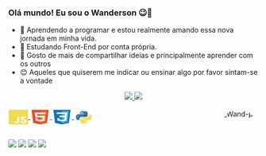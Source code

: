 ### Olá mundo! Eu sou o Wanderson  😉👋

- 🔭 Aprendendo a programar e estou realmente amando essa nova jornada em minha vida.
- 🌱 Estudando Front-End por conta própria.
- 👯 Gosto de mais de compartilhar ideias e principalmente aprender com os outros
- 😊 Aqueles que quiserem me indicar ou ensinar algo por favor sintam-se a vontade
<div align="center">
  <a href="https://github.com/WandersonKlebert">
  <img height="170em" src="https://github-readme-stats.vercel.app/api?username=WandersonKlebert&show_icons=true&theme=tokyonight&include_all_commits=true&count_private=true"/>
  <img height="135em" src="https://github-readme-stats.vercel.app/api/top-langs/?username=WandersonKlebert&layout=compact&langs_count=7&theme=tokyonight"/>
</div>
<div style="display: inline_block"><br>
  <img align="center" alt="Wand-Js" height="30" width="40" src="https://raw.githubusercontent.com/devicons/devicon/master/icons/javascript/javascript-plain.svg">
  <img align="center" alt="Wand-HTML" height="30" width="40" src="https://raw.githubusercontent.com/devicons/devicon/master/icons/html5/html5-original.svg">
  <img align="center" alt="Wand-CSS" height="30" width="40" src="https://raw.githubusercontent.com/devicons/devicon/master/icons/css3/css3-original.svg">
  <img align="center" alt="Wand-Python" height="30" width="40" src="https://raw.githubusercontent.com/devicons/devicon/master/icons/python/python-original.svg">
  <img align="right" alt="Wand-pic" height="150" style="border-radius:50px;" src="https://media.discordapp.net/attachments/889328303368970253/927707413413519440/Webp.net-gifmaker.gif?width=468&height=468">
</div>
  
  ##
 
<div> 

  <a href="https://instagram.com/rafaballerini" target="_blank"><img src="https://img.shields.io/badge/-Instagram-%23E4405F?style=for-the-badge&logo=instagram&logoColor=white" target="_blank"></a>
 <a href="https://discord.gg/wagxzStdcR" target="_blank"><img src="https://img.shields.io/badge/Discord-7289DA?style=for-the-badge&logo=discord&logoColor=white" target="_blank"></a> 
  <a href = "mailto:wandersonklebert@gmail.com"><img src="https://img.shields.io/badge/-Gmail-%23333?style=for-the-badge&logo=gmail&logoColor=white" target="_blank"></a>
  <a href="https://www.linkedin.com/in/" target="_blank"><img src="https://img.shields.io/badge/-LinkedIn-%230077B5?style=for-the-badge&logo=linkedin&logoColor=white" target="_blank"></a> 
 
</div>
